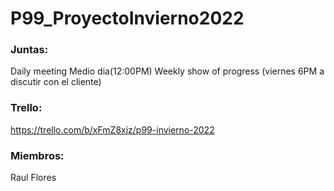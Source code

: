 # P99_ProyectoInvierno2022
### Juntas:
Daily meeting Medio dia(12:00PM)
Weekly show of progress (viernes 6PM a discutir con el cliente) 
### Trello: 
https://trello.com/b/xFmZ8xjz/p99-invierno-2022
### Miembros:
Raul Flores
